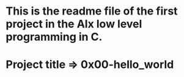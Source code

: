 # This is the readme file of the first project in the Alx low level programming in C.

# Project title => 0x00-hello_world

